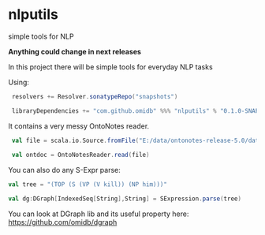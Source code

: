 # nlputils
simple tools for NLP

**Anything could change in next releases** 


In this project there will be simple tools for everyday NLP tasks


Using:
```scala
 resolvers += Resolver.sonatypeRepo("snapshots")

 libraryDependencies += "com.github.omidb" %%% "nlputils" % "0.1.0-SNAPSHOT"
```

It contains a very messy OntoNotes reader.
 
```scala
 val file = scala.io.Source.fromFile("E:/data/ontonotes-release-5.0/data/files/data/english/annotations/mz/sinorama/10/ectb_1001.onf").getLines().toIndexedSeq
 
 val ontdoc = OntoNotesReader.read(file)
```

You can also do any S-Expr parse:

```scala
val tree = "(TOP (S (VP (V kill)) (NP him)))"

val dg:DGraph[IndexedSeq[String],String] = SExpression.parse(tree)
```

You can look at DGraph lib and its useful property here: https://github.com/omidb/dgraph 